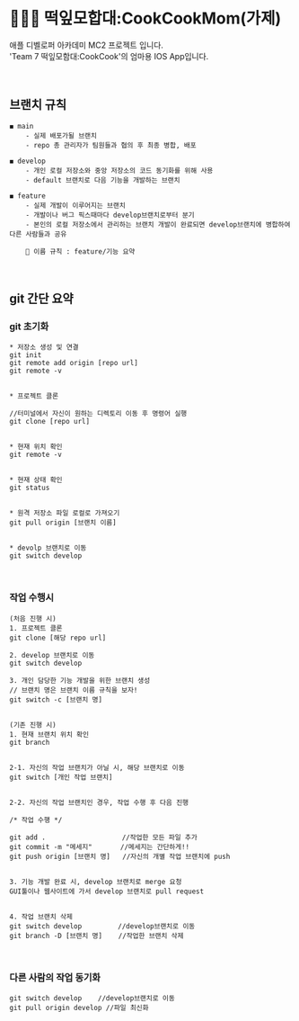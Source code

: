 # 👩🏻‍🍳 떡잎모합대:CookCookMom(가제)

애플 디벨로퍼 아카데미 MC2 프로젝트 입니다.<br>
'Team 7 떡잎모함대:CookCook'의 엄마용 IOS App입니다.

<br>

## 브랜치 규칙


```
◼ main
    - 실제 배포가될 브랜치
    - repo 총 관리자가 팀원들과 협의 후 최종 병합, 배포

◼ develop
    - 개인 로컬 저장소와 중앙 저장소의 코드 동기화를 위해 사용
    - default 브랜치로 다음 기능을 개발하는 브랜치

◼ feature
    - 실제 개발이 이루어지는 브랜치
    - 개발이나 버그 픽스때마다 develop브랜치로부터 분기
    - 본인의 로컬 저장소에서 관리하는 브랜치 개발이 완료되면 develop브랜치에 병합하여 다른 사람들과 공유

    🔹 이름 규칙 : feature/기능 요약
```

<br>

## git 간단 요약

### git 초기화 

```
* 저장소 생성 및 연결
git init
git remote add origin [repo url]
git remote -v 


* 프로젝트 클론 

//터미널에서 자신이 원하는 디렉토리 이동 후 명령어 실행
git clone [repo url]


* 현재 위치 확인
git remote -v 


* 현재 상태 확인 
git status 


* 원격 저장소 파일 로컬로 가져오기
git pull origin [브랜치 이름]


* devolp 브랜치로 이동 
git switch develop

```

<br>

### 작업 수행시

```
(처음 진행 시)
1. 프로젝트 클론
git clone [해당 repo url]

2. develop 브랜치로 이동 
git switch develop

3. 개인 담당한 기능 개발을 위한 브랜치 생성 
// 브랜치 명은 브랜치 이름 규칙을 보자!
git switch -c [브랜치 명]   


(기존 진행 시)
1. 현재 브랜치 위치 확인 
git branch


2-1. 자신의 작업 브랜치가 아닐 시, 해당 브랜치로 이동 
git switch [개인 작업 브랜치] 


2-2. 자신의 작업 브랜치인 경우, 작업 수행 후 다음 진행

/* 작업 수행 */

git add .                   //작업한 모든 파일 추가
git commit -m "메세지"       //메세지는 간단하게!!
git push origin [브랜치 명]   //자신의 개별 작업 브랜치에 push 


3. 기능 개발 완료 시, develop 브랜치로 merge 요청
GUI툴이나 웹사이트에 가서 develop 브랜치로 pull request


4. 작업 브랜치 삭제 
git switch develop         //develop브랜치로 이동
git branch -D [브랜치 명]    //작업한 브랜치 삭제
```

<br>

### 다른 사람의 작업 동기화

```
git switch develop    //develop브랜치로 이동
git pull origin develop //파일 최신화
```

<br>

